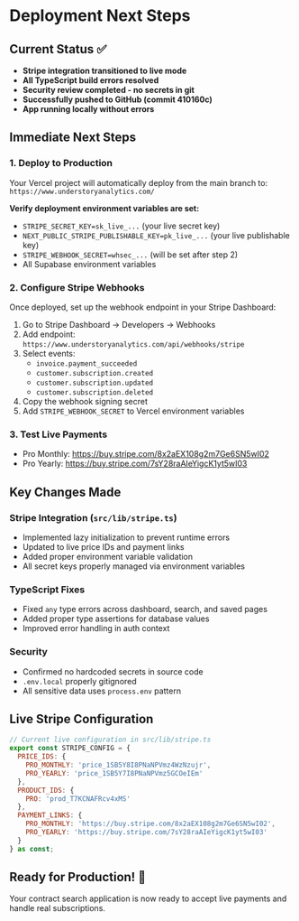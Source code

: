 # Deployment Next Steps

## Current Status ✅
- **Stripe integration transitioned to live mode**
- **All TypeScript build errors resolved**
- **Security review completed - no secrets in git**
- **Successfully pushed to GitHub (commit 410160c)**
- **App running locally without errors**

## Immediate Next Steps

### 1. Deploy to Production
Your Vercel project will automatically deploy from the main branch to:
`https://www.understoryanalytics.com/`

**Verify deployment environment variables are set:**
- `STRIPE_SECRET_KEY=sk_live_...` (your live secret key)
- `NEXT_PUBLIC_STRIPE_PUBLISHABLE_KEY=pk_live_...` (your live publishable key)
- `STRIPE_WEBHOOK_SECRET=whsec_...` (will be set after step 2)
- All Supabase environment variables

### 2. Configure Stripe Webhooks
Once deployed, set up the webhook endpoint in your Stripe Dashboard:

1. Go to Stripe Dashboard → Developers → Webhooks
2. Add endpoint: `https://www.understoryanalytics.com/api/webhooks/stripe`
3. Select events:
   - `invoice.payment_succeeded`
   - `customer.subscription.created`
   - `customer.subscription.updated`
   - `customer.subscription.deleted`
4. Copy the webhook signing secret
5. Add `STRIPE_WEBHOOK_SECRET` to Vercel environment variables

### 3. Test Live Payments
- Pro Monthly: https://buy.stripe.com/8x2aEX108g2m7Ge6SN5wI02
- Pro Yearly: https://buy.stripe.com/7sY28raAIeYigcK1yt5wI03

## Key Changes Made

### Stripe Integration (`src/lib/stripe.ts`)
- Implemented lazy initialization to prevent runtime errors
- Updated to live price IDs and payment links
- Added proper environment variable validation
- All secret keys properly managed via environment variables

### TypeScript Fixes
- Fixed `any` type errors across dashboard, search, and saved pages
- Added proper type assertions for database values
- Improved error handling in auth context

### Security
- Confirmed no hardcoded secrets in source code
- `.env.local` properly gitignored
- All sensitive data uses `process.env` pattern

## Live Stripe Configuration
```javascript
// Current live configuration in src/lib/stripe.ts
export const STRIPE_CONFIG = {
  PRICE_IDS: {
    PRO_MONTHLY: 'price_1SB5Y8I8PNaNPVmz4WzNzujr',
    PRO_YEARLY: 'price_1SB5Y7I8PNaNPVmz5GCOeIEm'
  },
  PRODUCT_IDS: {
    PRO: 'prod_T7KCNAFRcv4xMS'
  },
  PAYMENT_LINKS: {
    PRO_MONTHLY: 'https://buy.stripe.com/8x2aEX108g2m7Ge6SN5wI02',
    PRO_YEARLY: 'https://buy.stripe.com/7sY28raAIeYigcK1yt5wI03'
  }
} as const;
```

## Ready for Production! 🚀
Your contract search application is now ready to accept live payments and handle real subscriptions.